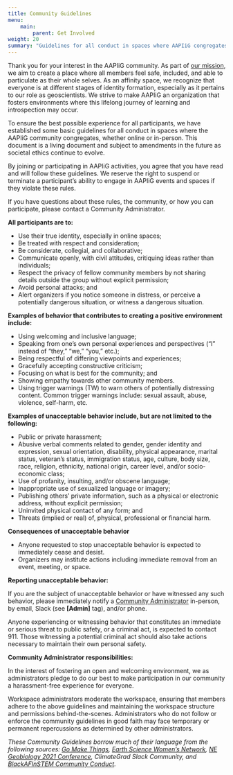 ```yaml
---
title: Community Guidelines
menu: 
    main:
        parent: Get Involved
weight: 20
summary: "Guidelines for all conduct in spaces where AAPIiG congregates, whether online or in-person."
---
```

Thank you for your interest in the AAPIiG community. As part of [our mission](/whoweare/ourmission), we aim to create a place where all members feel safe, included, and able to particulate as their whole selves. As an affinity space, we recognize that everyone is at different stages of identity formation, especially as it pertains to our role as geoscientists. We strive to make AAPIiG an organization that fosters environments where this lifelong journey of learning and introspection may occur.

To ensure the best possible experience for all participants, we have established some basic guidelines for all conduct in spaces where the AAPIiG community congregates, whether online or in-person. This document is a living document and subject to amendments in the future as societal ethics continue to evolve.

By joining or participating in AAPIiG activities, you agree that you have read and will follow these guidelines. We reserve the right to suspend or terminate a participant’s ability to engage in AAPIiG events and spaces if they violate these rules.

If you have questions about these rules, the community, or how you can participate, please contact a Community Administrator.

**All participants are to:**

- Use their true identity, especially in online spaces;
- Be treated with respect and consideration;
- Be considerate, collegial, and collaborative;
- Communicate openly, with civil attitudes, critiquing ideas rather than individuals;
- Respect the privacy of fellow community members by not sharing details outside the group without explicit permission;
- Avoid personal attacks; and
- Alert organizers if you notice someone in distress, or perceive a potentially dangerous situation, or witness a dangerous situation.

**Examples of behavior that contributes to creating a positive environment include:**

- Using welcoming and inclusive language;
- Speaking from one’s own personal experiences and perspectives (“I” instead of “they,” “we,” “you,” etc.);
- Being respectful of differing viewpoints and experiences;
- Gracefully accepting constructive criticism;
- Focusing on what is best for the community; and
- Showing empathy towards other community members.
- Using trigger warnings (TW) to warn others of potentially distressing content. Common trigger warnings include: sexual assault, abuse, violence, self-harm, etc.

**Examples of unacceptable behavior include, but are not limited to the following:**

- Public or private harassment;
- Abusive verbal comments related to gender, gender identity and expression, sexual orientation, disability, physical appearance, marital status, veteran’s status, immigration status, age, culture, body size, race, religion, ethnicity, national origin, career level, and/or socio-economic class;
- Use of profanity, insulting, and/or obscene language;
- Inappropriate use of sexualized language or imagery;
- Publishing others’ private information, such as a physical or electronic address, without explicit permission;
- Uninvited physical contact of any form; and
- Threats (implied or real) of, physical, professional or financial harm.

**Consequences of unacceptable behavior**

- Anyone requested to stop unacceptable behavior is expected to immediately cease and desist.
- Organizers may institute actions including immediate removal from an event, meeting, or space.

**Reporting unacceptable behavior:**

If you are the subject of unacceptable behavior or have witnessed any such behavior, please immediately notify a [Community Administrator](/getinvolved/communityadminstrators) in-person, by email, Slack (see **[Admin]** tag), and/or phone.

Anyone experiencing or witnessing behavior that constitutes an immediate or serious threat to public safety, or a criminal act, is expected to contact 911. Those witnessing a potential criminal act should also take actions necessary to maintain their own personal safety.

**Community Administrator responsibilities:**

In the interest of fostering an open and welcoming environment, we as administrators pledge to do our best to make participation in our community a harassment-free experience for everyone.

Workspace administrators moderate the workspace, ensuring that members adhere to the above guidelines and maintaining the workspace structure and permissions behind-the-scenes. Administrators who do not follow or enforce the community guidelines in good faith may face temporary or permanent repercussions as determined by other administrators.

*These Community Guidelines borrow much of their language from the following sources: [Go Make Things](https://gomakethings.com/community-guidelines/), [Earth Science Women’s Network](https://connect.agu.org/eswn/codeofconduct), [NE Geobiology 2021 Conference](https://negeobio2021.host.dartmouth.edu/code-of-conduct/), ClimateGrad Slack Community, and [BlackAFInSTEM Community Conduct](https://docs.google.com/document/d/1JerYF7KgJSpXBn3gWScVzjS23NyR3eCcMfjcUPUtjWQ/edit?usp=sharing).*
